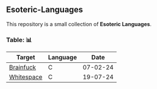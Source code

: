 ## Esoteric-Languages

This repository is a small collection of **Esoteric Languages**.

### Table: 📊

|Target|Language|Date|
|-----|-----|-----|
|[Brainfuck](https://github.com/antonsimmerle/Esoteric-Languages/tree/master/Brainfuck)|C|07-02-24|
|[Whitespace](https://github.com/antonsimmerle/Esoteric-Languages/tree/master/Whitespace)|C|19-07-24|
